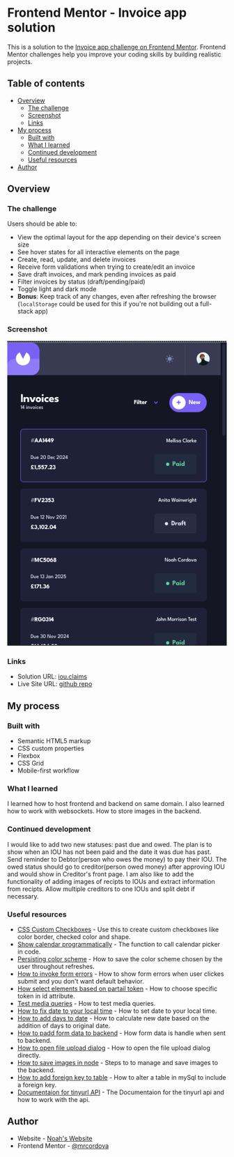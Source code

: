 # Frontend Mentor - Invoice app solution

This is a solution to the [Invoice app challenge on Frontend Mentor](https://www.frontendmentor.io/challenges/invoice-app-i7KaLTQjl). Frontend Mentor challenges help you improve your coding skills by building realistic projects.

## Table of contents

- [Overview](#overview)
  - [The challenge](#the-challenge)
  - [Screenshot](#screenshot)
  - [Links](#links)
- [My process](#my-process)
  - [Built with](#built-with)
  - [What I learned](#what-i-learned)
  - [Continued development](#continued-development)
  - [Useful resources](#useful-resources)
- [Author](#author)

## Overview

### The challenge

Users should be able to:

- View the optimal layout for the app depending on their device's screen size
- See hover states for all interactive elements on the page
- Create, read, update, and delete invoices
- Receive form validations when trying to create/edit an invoice
- Save draft invoices, and mark pending invoices as paid
- Filter invoices by status (draft/pending/paid)
- Toggle light and dark mode
- **Bonus**: Keep track of any changes, even after refreshing the browser (`localStorage` could be used for this if you're not building out a full-stack app)

### Screenshot

![](frontend/assets/screenshot.png)

### Links

- Solution URL: [iou.claims](https://iou.claims)
- Live Site URL: [github repo](https://github.com/mrcordova/invoice-app)

## My process

### Built with

- Semantic HTML5 markup
- CSS custom properties
- Flexbox
- CSS Grid
- Mobile-first workflow

### What I learned

I learned how to host frontend and backend on same domain. I also learned how to work with websockets. How to store images in the backend.

### Continued development

I would like to add two new statuses: past due and owed. The plan is to show when an IOU has not been paid and the date it was due has past. Send reminder to Debtor(person who owes the money) to pay their IOU. The owed status should go to creditor(person owed money) after approving IOU and would show in Creditor's front page.
I am also like to add the functionality of adding images of recipts to IOUs and extract information from recipts. Allow multiple creditors to one IOUs and split debt if necessary.

### Useful resources

- [CSS Custom Checkboxes](https://css3.com/implementing-custom-checkboxes-and-radio-buttons-with-css3/) - Use this to create custom checkboxes like color border, checked color and shape.
- [Show calendar programmatically](https://stackoverflow.com/questions/51334960/how-to-show-calendar-popup-when-inputtype-date-is-on-focus) - The function to call calendar picker in code.
- [Persisting color scheme](https://www.smashingmagazine.com/2024/03/setting-persisting-color-scheme-preferences-css-javascript/) - How to save the color scheme chosen by the user throughout refreshes.
- [How to invoke form errors](https://stackoverflow.com/questions/71939429/programmatically-submit-form-with-submit-events) - How to show form errors when user clickes submit and you don't want default behavior.
- [How select elements based on partail token](https://stackoverflow.com/questions/8714090/how-to-do-a-wildcard-element-name-match-with-queryselector-or-queryselector) - How to choose specific token in id attribute.
- [Test media queries](https://developer.mozilla.org/en-US/docs/Web/CSS/CSS_media_queries/Testing_media_queries) - How to test media queries.
- [How to fix date to your local time](https://stackoverflow.com/questions/7556591/is-the-javascript-date-object-always-one-day-off) - How to set date to your local time.
- [How to add days to date](https://stackoverflow.com/questions/563406/how-to-add-days-to-date) - How to calculate new date based on the addition of days to original date.
- [How to padd form data to backend](https://stackoverflow.com/questions/46640024/how-do-i-post-form-data-with-fetch-api) - How form data is handle when sent to backend.
- [How to open file upload dialog](https://stackoverflow.com/questions/16215771/how-to-open-select-file-dialog-via-js) - How to open the file upload dialog directly.
- [How to save images in node](https://stackoverflow.com/questions/15772394/how-to-upload-display-and-save-images-using-node-js-and-express) - Steps to to manage and save images to the backend.
- [How to add foreign key to table](https://stackoverflow.com/questions/10028214/add-foreign-key-to-existing-table) - How to alter a table in mySql to include a foreign key.
- [Documentaion for tinyurl API](https://tinyurl.com/app/dev) - The Documentaion for the tinyurl api and how to work with the api.

## Author

- Website - [Noah's Website](https://noahs.software)
- Frontend Mentor - [@mrcordova](https://www.frontendmentor.io/profile/mrcordova)
